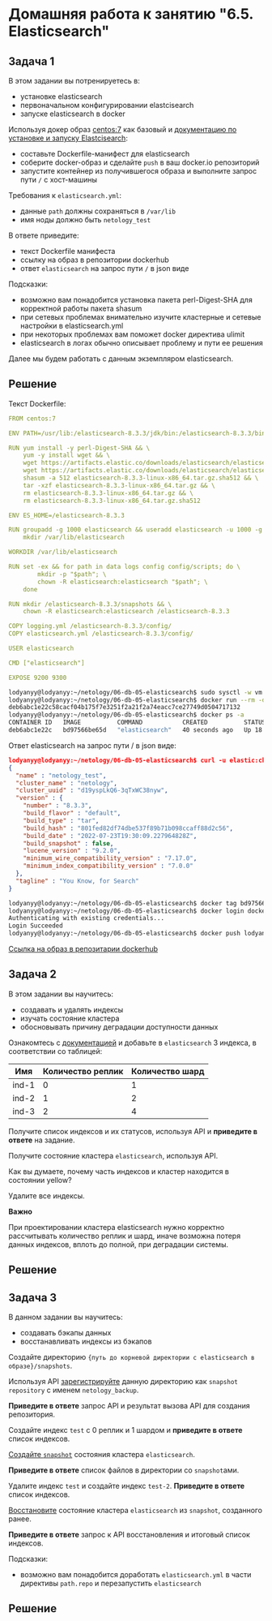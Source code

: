 # Домашняя работа к занятию "6.5. Elasticsearch"

## Задача 1

В этом задании вы потренируетесь в:
- установке elasticsearch
- первоначальном конфигурировании elastcisearch
- запуске elasticsearch в docker

Используя докер образ [centos:7](https://hub.docker.com/_/centos) как базовый и 
[документацию по установке и запуску Elastcisearch](https://www.elastic.co/guide/en/elasticsearch/reference/current/targz.html):

- составьте Dockerfile-манифест для elasticsearch
- соберите docker-образ и сделайте `push` в ваш docker.io репозиторий
- запустите контейнер из получившегося образа и выполните запрос пути `/` c хост-машины

Требования к `elasticsearch.yml`:
- данные `path` должны сохраняться в `/var/lib`
- имя ноды должно быть `netology_test`

В ответе приведите:
- текст Dockerfile манифеста
- ссылку на образ в репозитории dockerhub
- ответ `elasticsearch` на запрос пути `/` в json виде

Подсказки:
- возможно вам понадобится установка пакета perl-Digest-SHA для корректной работы пакета shasum
- при сетевых проблемах внимательно изучите кластерные и сетевые настройки в elasticsearch.yml
- при некоторых проблемах вам поможет docker директива ulimit
- elasticsearch в логах обычно описывает проблему и пути ее решения

Далее мы будем работать с данным экземпляром elasticsearch.

## Решение
Текст Dockerfile:  
```yaml
FROM centos:7

ENV PATH=/usr/lib:/elasticsearch-8.3.3/jdk/bin:/elasticsearch-8.3.3/bin:$PATH

RUN yum install -y perl-Digest-SHA && \
    yum -y install wget && \
    wget https://artifacts.elastic.co/downloads/elasticsearch/elasticsearch-8.3.3-linux-x86_64.tar.gz && \
    wget https://artifacts.elastic.co/downloads/elasticsearch/elasticsearch-8.3.3-linux-x86_64.tar.gz.sha512 && \
    shasum -a 512 elasticsearch-8.3.3-linux-x86_64.tar.gz.sha512 && \
    tar -xzf elasticsearch-8.3.3-linux-x86_64.tar.gz && \
    rm elasticsearch-8.3.3-linux-x86_64.tar.gz && \
    rm elasticsearch-8.3.3-linux-x86_64.tar.gz.sha512

ENV ES_HOME=/elasticsearch-8.3.3

RUN groupadd -g 1000 elasticsearch && useradd elasticsearch -u 1000 -g 1000 && \
    mkdir /var/lib/elasticsearch

WORKDIR /var/lib/elasticsearch

RUN set -ex && for path in data logs config config/scripts; do \
        mkdir -p "$path"; \
        chown -R elasticsearch:elasticsearch "$path"; \
    done

RUN mkdir /elasticsearch-8.3.3/snapshots && \
    chown -R elasticsearch:elasticsearch /elasticsearch-8.3.3

COPY logging.yml /elasticsearch-8.3.3/config/
COPY elasticsearch.yml /elasticsearch-8.3.3/config/

USER elasticsearch

CMD ["elasticsearch"]

EXPOSE 9200 9300
```  

```bash
lodyanyy@lodyanyy:~/netology/06-db-05-elasticsearch$ sudo sysctl -w vm.max_map_count=262144
lodyanyy@lodyanyy:~/netology/06-db-05-elasticsearch$ docker run --rm -d --name elastic -p 9200:9200 -p 9300:9300 bd97566be65d
deb6abc1e22c58cacf04b175f7e3251f2a21f2a74eacc7ce27749d0504717132
lodyanyy@lodyanyy:~/netology/06-db-05-elasticsearch$ docker ps -a
CONTAINER ID   IMAGE          COMMAND           CREATED          STATUS          PORTS                                                                                  NAMES
deb6abc1e22c   bd97566be65d   "elasticsearch"   40 seconds ago   Up 18 seconds   0.0.0.0:9200->9200/tcp, :::9200->9200/tcp, 0.0.0.0:9300->9300/tcp, :::9300->9300/tcp   elastic
```  
Ответ elasticsearch на запрос пути / в json виде:
```json
lodyanyy@lodyanyy:~/netology/06-db-05-elasticsearch$ curl -u elastic:changeme localhost:9200
{
  "name" : "netology_test",
  "cluster_name" : "netology",
  "cluster_uuid" : "d19yspLkQ6-3qTxWC38nyw",
  "version" : {
    "number" : "8.3.3",
    "build_flavor" : "default",
    "build_type" : "tar",
    "build_hash" : "801fed82df74dbe537f89b71b098ccaff88d2c56",
    "build_date" : "2022-07-23T19:30:09.227964828Z",
    "build_snapshot" : false,
    "lucene_version" : "9.2.0",
    "minimum_wire_compatibility_version" : "7.17.0",
    "minimum_index_compatibility_version" : "7.0.0"
  },
  "tagline" : "You Know, for Search"
}
```
```bash
lodyanyy@lodyanyy:~/netology/06-db-05-elasticsearch$ docker tag bd97566be65d lodyanyy/netology:6.5
lodyanyy@lodyanyy:~/netology/06-db-05-elasticsearch$ docker login docker.io
Authenticating with existing credentials...
Login Succeeded
lodyanyy@lodyanyy:~/netology/06-db-05-elasticsearch$ docker push lodyanyy/netology:6.5
```
[Ссылка на образ в репозитарии dockerhub](https://hub.docker.com/repository/docker/lodyanyy/netology)

## Задача 2

В этом задании вы научитесь:
- создавать и удалять индексы
- изучать состояние кластера
- обосновывать причину деградации доступности данных

Ознакомтесь с [документацией](https://www.elastic.co/guide/en/elasticsearch/reference/current/indices-create-index.html) 
и добавьте в `elasticsearch` 3 индекса, в соответствии со таблицей:

| Имя | Количество реплик | Количество шард |
|-----|-------------------|-----------------|
| ind-1| 0 | 1 |
| ind-2 | 1 | 2 |
| ind-3 | 2 | 4 |

Получите список индексов и их статусов, используя API и **приведите в ответе** на задание.

Получите состояние кластера `elasticsearch`, используя API.

Как вы думаете, почему часть индексов и кластер находится в состоянии yellow?

Удалите все индексы.

**Важно**

При проектировании кластера elasticsearch нужно корректно рассчитывать количество реплик и шард,
иначе возможна потеря данных индексов, вплоть до полной, при деградации системы.

## Решение

## Задача 3

В данном задании вы научитесь:
- создавать бэкапы данных
- восстанавливать индексы из бэкапов

Создайте директорию `{путь до корневой директории с elasticsearch в образе}/snapshots`.

Используя API [зарегистрируйте](https://www.elastic.co/guide/en/elasticsearch/reference/current/snapshots-register-repository.html#snapshots-register-repository) 
данную директорию как `snapshot repository` c именем `netology_backup`.

**Приведите в ответе** запрос API и результат вызова API для создания репозитория.

Создайте индекс `test` с 0 реплик и 1 шардом и **приведите в ответе** список индексов.

[Создайте `snapshot`](https://www.elastic.co/guide/en/elasticsearch/reference/current/snapshots-take-snapshot.html) 
состояния кластера `elasticsearch`.

**Приведите в ответе** список файлов в директории со `snapshot`ами.

Удалите индекс `test` и создайте индекс `test-2`. **Приведите в ответе** список индексов.

[Восстановите](https://www.elastic.co/guide/en/elasticsearch/reference/current/snapshots-restore-snapshot.html) состояние
кластера `elasticsearch` из `snapshot`, созданного ранее. 

**Приведите в ответе** запрос к API восстановления и итоговый список индексов.

Подсказки:
- возможно вам понадобится доработать `elasticsearch.yml` в части директивы `path.repo` и перезапустить `elasticsearch`

## Решение
